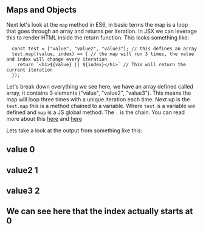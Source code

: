 ## Maps and Objects 

Next let's look at the `map` method in ES6, in basic terms the map is a loop that goes through an array and returns per iteration. In JSX we can leverage this to render HTML inside the return function. This looks something like:
``` JS
  const test = ["value", "value2", "value3"]; // this defines an array
  test.map((value, index) => { // the map will run 3 times, the value and index will change every iteration
    return `<h1>${value} || ${index}</h1>` // This will return the current iteration
  });
```
Let's break down everything we see here, we have an array defined called array, it contains 3 elements ("value", "value2", "value3"). This means the map will loop three times with a unique iteration each time. Next up is the `test.map` this is a method chained to a variable. Where `test` is a variable we defined and `map` is a JS global method. The `.` is the chain. You can read more about this [here](https://medium.com/backticks-tildes/understanding-method-chaining-in-javascript-647a9004bd4f) and [here](https://codeburst.io/javascript-learn-to-chain-map-filter-and-reduce-acd2d0562cd4)

Lets take a look at the output from something like this:

## value 0
## value2 1
## value3 2

We can see here that the index actually starts at 0
---
